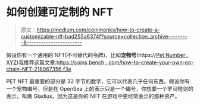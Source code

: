 # 如何创建可定制的 NFT

> 原文：<https://medium.com/coinmonks/how-to-create-a-customizable-nft-bad255a6374f?source=collection_archive---------8----------------------->

假设你有一个通用的 NFT(不可替代的令牌)，比如**宠物号**(https://[Pet Number . XYZ](http://petnumber.xyz/))我推荐这篇文章:[https://coins bench . com/how-to-create-your-own-on-chain-NFT-218067356 f3e](https://coinsbench.com/how-to-create-your-own-on-chain-nft-218067356f3e)

PET NFT 最重要的部分是 32 字节的数字，它可以代表几乎任何东西。假设你有一个宠物编号，但是在 OpenSea 上的表示只是一个编号，你想要一个罗马短剑的表示，叫做 Gladius，因为这是你的 NFT 在游戏中更经常表示的那种资产。